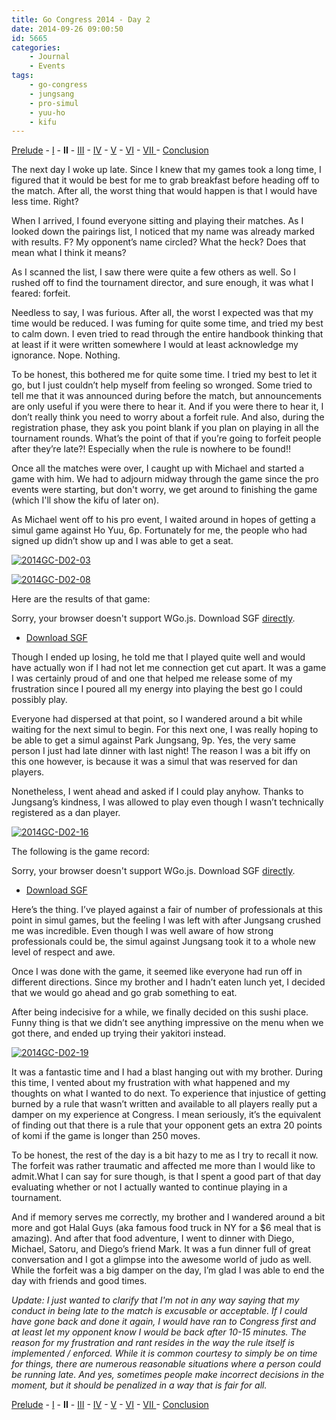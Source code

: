 ```yaml
---
title: Go Congress 2014 - Day 2
date: 2014-09-26 09:00:50
id: 5665
categories:
	- Journal
	- Events
tags:
	- go-congress
	- jungsang
	- pro-simul
	- yuu-ho
	- kifu
---
```


[Prelude](http://www.bengozen.com/go-congress-2014-prelude/ "Go Congress 2014 — Prelude") - [I](http://www.bengozen.com/go-congress-2014-day-1/ "Go Congress 2014 — Day 1") - **II** - [III](http://www.bengozen.com/go-congress-2014-day-3/ "Go Congress 2014 — Day 3") - [IV](http://www.bengozen.com/go-congress-2014-day-4/ "Go Congress 2014 — Day 4") - [V](http://www.bengozen.com/go-congress-2014-day-5/ "Go Congress 2014 — Day 5") - [VI](http://www.bengozen.com/go-congress-2014-day-6/ "Go Congress 2014 — Day 6") - [VII ](http://www.bengozen.com/go-congress-2014-day-7/ "Go Congress 2014 — Day 7")- [Conclusion](http://www.bengozen.com/go-congress-2014-conclusion/ "Go Congress 2014 — Conclusion")

The next day I woke up late. Since I knew that my games took a long time, I figured that it would be best for me to grab breakfast before heading off to the match. After all, the worst thing that would happen is that I would have less time. Right?

When I arrived, I found everyone sitting and playing their matches. As I looked down the pairings list, I noticed that my name was already marked with results. F? My opponent’s name circled? What the heck? Does that mean what I think it means?

As I scanned the list, I saw there were quite a few others as well. So I rushed off to find the tournament director, and sure enough, it was what I feared: forfeit.

<!--more-->

Needless to say, I was furious. After all, the worst I expected was that my time would be reduced. I was fuming for quite some time, and tried my best to calm down. I even tried to read through the entire handbook thinking that at least if it were written somewhere I would at least acknowledge my ignorance. Nope. Nothing.

To be honest, this bothered me for quite some time. I tried my best to let it go, but I just couldn’t help myself from feeling so wronged. Some tried to tell me that it was announced during before the match, but announcements are only useful if you were there to hear it. And if you were there to hear it, I don’t really think you need to worry about a forfeit rule. And also, during the registration phase, they ask you point blank if you plan on playing in all the tournament rounds. What’s the point of that if you’re going to forfeit people after they’re late?! Especially when the rule is nowhere to be found!!

Once all the matches were over, I caught up with Michael and started a game with him. We had to adjourn midway through the game since the pro events were starting, but don't worry, we get around to finishing the game (which I'll show the kifu of later on).

As Michael went off to his pro event, I waited around in hopes of getting a simul game against Ho Yuu, 6p. Fortunately for me, the people who had signed up didn’t show up and I was able to get a seat.

[![2014GC-D02-03](http://www.bengozen.com/wp-content/uploads/2014/09/2014GC-D02-03.jpg)](http://www.bengozen.com/wp-content/uploads/2014/09/2014GC-D02-03.jpg)

[![2014GC-D02-08](http://www.bengozen.com/wp-content/uploads/2014/09/2014GC-D02-08.jpg)](http://www.bengozen.com/wp-content/uploads/2014/09/2014GC-D02-08.jpg)

Here are the results of that game:

<article>
	<section data-wgo="/kifu/2014/2014.08.11-US-Go-Congress-Ho-Yuu-6p.sgf" data-wgo-enablewheel="false" style="width: 100%">
	  <p>Sorry, your browser doesn't support WGo.js. Download SGF <a href="/kifu/2014/2014.08.11-US-Go-Congress-Ho-Yuu-6p.sgf">directly</a>.</p>
	</section>
	<div><ul><li><a href="/kifu/2014/2014.08.11-US-Go-Congress-Ho-Yuu-6p.sgf">Download SGF</a></li></ul></div>
</article>

Though I ended up losing, he told me that I played quite well and would have actually won if I had not let me connection get cut apart. It was a game I was certainly proud of and one that helped me release some of my frustration since I poured all my energy into playing the best go I could possibly play.

Everyone had dispersed at that point, so I wandered around a bit while waiting for the next simul to begin. For this next one, I was really hoping to be able to get a simul against Park Jungsang, 9p. Yes, the very same person I just had late dinner with last night! The reason I was a bit iffy on this one however, is because it was a simul that was reserved for dan players.

Nonetheless, I went ahead and asked if I could play anyhow. Thanks to Jungsang’s kindness, I was allowed to play even though I wasn’t technically registered as a dan player.

[![2014GC-D02-16](http://www.bengozen.com/wp-content/uploads/2014/09/2014GC-D02-16.jpg)](http://www.bengozen.com/wp-content/uploads/2014/09/2014GC-D02-16.jpg)

The following is the game record:

<article>
	<section data-wgo="/kifu/2014/2014.08.11-US-Go-Congress-Jungsang-Park-9p.sgf" data-wgo-enablewheel="false" style="width: 100%">
	  <p>Sorry, your browser doesn't support WGo.js. Download SGF <a href="/kifu/2014/2014.08.11-US-Go-Congress-Jungsang-Park-9p.sgf">directly</a>.</p>
	</section>
	<div><ul><li><a href="/kifu/2014/2014.08.11-US-Go-Congress-Jungsang-Park-9p.sgf">Download SGF</a></li></ul></div>
</article>

Here’s the thing. I’ve played against a fair of number of professionals at this point in simul games, but the feeling I was left with after Jungsang crushed me was incredible. Even though I was well aware of how strong professionals could be, the simul against Jungsang took it to a whole new level of respect and awe.

Once I was done with the game, it seemed like everyone had run off in different directions. Since my brother and I hadn’t eaten lunch yet, I decided that we would go ahead and go grab something to eat.

After being indecisive for a while, we finally decided on this sushi place. Funny thing is that we didn’t see anything impressive on the menu when we got there, and ended up trying their yakitori instead.

[![2014GC-D02-19](http://www.bengozen.com/wp-content/uploads/2014/09/2014GC-D02-19.jpg)](http://www.bengozen.com/wp-content/uploads/2014/09/2014GC-D02-19.jpg)

It was a fantastic time and I had a blast hanging out with my brother. During this time, I vented about my frustration with what happened and my thoughts on what I wanted to do next. To experience that injustice of getting burned by a rule that wasn’t written and available to all players really put a damper on my experience at Congress. I mean seriously, it’s the equivalent of finding out that there is a rule that your opponent gets an extra 20 points of komi if the game is longer than 250 moves.

To be honest, the rest of the day is a bit hazy to me as I try to recall it now. The forfeit was rather traumatic and affected me more than I would like to admit.What I can say for sure though, is that I spent a good part of that day evaluating whether or not I actually wanted to continue playing in a tournament.

And if memory serves me correctly, my brother and I wandered around a bit more and got Halal Guys (aka famous food truck in NY for a $6 meal that is amazing). And after that food adventure, I went to dinner with Diego, Michael, Satoru, and Diego’s friend Mark. It was a fun dinner full of great conversation and I got a glimpse into the awesome world of judo as well. While the forfeit was a big damper on the day, I’m glad I was able to end the day with friends and good times.

_Update: I just wanted to clarify that I'm not in any way saying that my conduct in being late to the match is excusable or acceptable. If I could have gone back and done it again, I would have ran to Congress first and at least let my opponent know I would be back after 10-15 minutes. The reason for my frustration and rant resides in the way the rule itself is implemented / enforced. While it is common courtesy to simply be on time for things, there are numerous reasonable situations where a person could be running late. And yes, sometimes people make incorrect decisions in the moment, but it should be penalized in a way that is fair for all._

[Prelude](http://www.bengozen.com/go-congress-2014-prelude/ "Go Congress 2014 — Prelude") - [I](http://www.bengozen.com/go-congress-2014-day-1/ "Go Congress 2014 — Day 1") - **II** - [III](http://www.bengozen.com/go-congress-2014-day-3/ "Go Congress 2014 — Day 3") - [IV](http://www.bengozen.com/go-congress-2014-day-4/ "Go Congress 2014 — Day 4") - [V](http://www.bengozen.com/go-congress-2014-day-5/ "Go Congress 2014 — Day 5") - [VI](http://www.bengozen.com/go-congress-2014-day-6/ "Go Congress 2014 — Day 6") - [VII ](http://www.bengozen.com/go-congress-2014-day-7/ "Go Congress 2014 — Day 7")- [Conclusion](http://www.bengozen.com/go-congress-2014-conclusion/ "Go Congress 2014 — Conclusion")